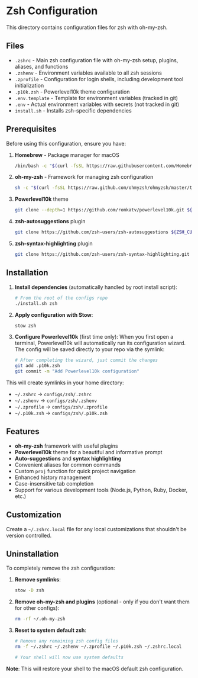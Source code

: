 # Zsh Configuration

This directory contains configuration files for zsh with oh-my-zsh.

## Files

- `.zshrc` - Main zsh configuration file with oh-my-zsh setup, plugins, aliases, and functions
- `.zshenv` - Environment variables available to all zsh sessions
- `.zprofile` - Configuration for login shells, including development tool initialization
- `.p10k.zsh` - Powerlevel10k theme configuration
- `.env.template` - Template for environment variables (tracked in git)
- `.env` - Actual environment variables with secrets (not tracked in git)
- `install.sh` - Installs zsh-specific dependencies

## Prerequisites

Before using this configuration, ensure you have:

1. **Homebrew** - Package manager for macOS
   ```bash
   /bin/bash -c "$(curl -fsSL https://raw.githubusercontent.com/Homebrew/install/HEAD/install.sh)"
   ```

2. **oh-my-zsh** - Framework for managing zsh configuration
   ```bash
   sh -c "$(curl -fsSL https://raw.github.com/ohmyzsh/ohmyzsh/master/tools/install.sh)"
   ```

3. **Powerlevel10k** theme
   ```bash
   git clone --depth=1 https://github.com/romkatv/powerlevel10k.git ${ZSH_CUSTOM:-$HOME/.oh-my-zsh/custom}/themes/powerlevel10k
   ```

4. **zsh-autosuggestions** plugin
   ```bash
   git clone https://github.com/zsh-users/zsh-autosuggestions ${ZSH_CUSTOM:-~/.oh-my-zsh/custom}/plugins/zsh-autosuggestions
   ```

5. **zsh-syntax-highlighting** plugin
   ```bash
   git clone https://github.com/zsh-users/zsh-syntax-highlighting.git ${ZSH_CUSTOM:-~/.oh-my-zsh/custom}/plugins/zsh-syntax-highlighting
   ```

## Installation

1. **Install dependencies** (automatically handled by root install script):
   ```bash
   # From the root of the configs repo
   ./install.sh zsh
   ```

2. **Apply configuration with Stow**:
   ```bash
   stow zsh
   ```

3. **Configure Powerlevel10k** (first time only):
   When you first open a terminal, Powerlevel10k will automatically run its configuration wizard. The config will be saved directly to your repo via the symlink:
   ```bash
   # After completing the wizard, just commit the changes
   git add .p10k.zsh
   git commit -m "Add Powerlevel10k configuration"
   ```

This will create symlinks in your home directory:
- `~/.zshrc` → `configs/zsh/.zshrc`
- `~/.zshenv` → `configs/zsh/.zshenv`
- `~/.zprofile` → `configs/zsh/.zprofile`
- `~/.p10k.zsh` → `configs/zsh/.p10k.zsh`

## Features

- **oh-my-zsh** framework with useful plugins
- **Powerlevel10k** theme for a beautiful and informative prompt
- **Auto-suggestions** and **syntax highlighting**
- Convenient aliases for common commands
- Custom `proj` function for quick project navigation
- Enhanced history management
- Case-insensitive tab completion
- Support for various development tools (Node.js, Python, Ruby, Docker, etc.)

## Customization

Create a `~/.zshrc.local` file for any local customizations that shouldn't be version controlled.

## Uninstallation

To completely remove the zsh configuration:

1. **Remove symlinks**:
   ```bash
   stow -D zsh
   ```

2. **Remove oh-my-zsh and plugins** (optional - only if you don't want them for other configs):
   ```bash
   rm -rf ~/.oh-my-zsh
   ```

3. **Reset to system default zsh**:
   ```bash
   # Remove any remaining zsh config files
   rm -f ~/.zshrc ~/.zshenv ~/.zprofile ~/.p10k.zsh ~/.zshrc.local
   
   # Your shell will now use system defaults
   ```

**Note**: This will restore your shell to the macOS default zsh configuration.
